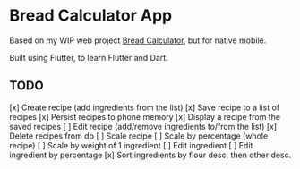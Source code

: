 # Bread Calculator App

Based on my WIP web project [Bread Calculator](https://github.com/juanojeda/bread-calculator), but for native mobile.

Built using Flutter, to learn Flutter and Dart.


## TODO

[x] Create recipe (add ingredients from the list)
[x] Save recipe to a list of recipes
[x] Persist recipes to phone memory
[x] Display a recipe from the saved recipes
[ ] Edit recipe (add/remove ingredients to/from the list)
[x] Delete recipes from db
[ ] Scale recipe
  [ ] Scale by percentage (whole recipe)
  [ ] Scale by weight of 1 ingredient
[ ] Edit ingredient
[ ] Edit ingredient by percentage
[x] Sort ingredients by flour desc, then other desc.